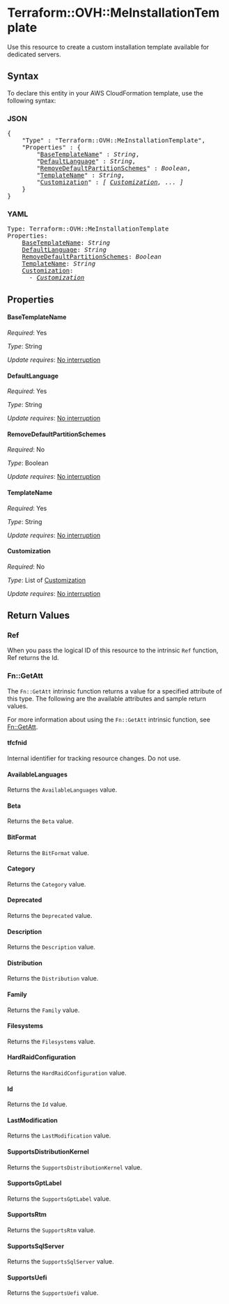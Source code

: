 # Terraform::OVH::MeInstallationTemplate

Use this resource to create a custom installation template available for dedicated servers.

## Syntax

To declare this entity in your AWS CloudFormation template, use the following syntax:

### JSON

<pre>
{
    "Type" : "Terraform::OVH::MeInstallationTemplate",
    "Properties" : {
        "<a href="#basetemplatename" title="BaseTemplateName">BaseTemplateName</a>" : <i>String</i>,
        "<a href="#defaultlanguage" title="DefaultLanguage">DefaultLanguage</a>" : <i>String</i>,
        "<a href="#removedefaultpartitionschemes" title="RemoveDefaultPartitionSchemes">RemoveDefaultPartitionSchemes</a>" : <i>Boolean</i>,
        "<a href="#templatename" title="TemplateName">TemplateName</a>" : <i>String</i>,
        "<a href="#customization" title="Customization">Customization</a>" : <i>[ <a href="customization.md">Customization</a>, ... ]</i>
    }
}
</pre>

### YAML

<pre>
Type: Terraform::OVH::MeInstallationTemplate
Properties:
    <a href="#basetemplatename" title="BaseTemplateName">BaseTemplateName</a>: <i>String</i>
    <a href="#defaultlanguage" title="DefaultLanguage">DefaultLanguage</a>: <i>String</i>
    <a href="#removedefaultpartitionschemes" title="RemoveDefaultPartitionSchemes">RemoveDefaultPartitionSchemes</a>: <i>Boolean</i>
    <a href="#templatename" title="TemplateName">TemplateName</a>: <i>String</i>
    <a href="#customization" title="Customization">Customization</a>: <i>
      - <a href="customization.md">Customization</a></i>
</pre>

## Properties

#### BaseTemplateName

_Required_: Yes

_Type_: String

_Update requires_: [No interruption](https://docs.aws.amazon.com/AWSCloudFormation/latest/UserGuide/using-cfn-updating-stacks-update-behaviors.html#update-no-interrupt)

#### DefaultLanguage

_Required_: Yes

_Type_: String

_Update requires_: [No interruption](https://docs.aws.amazon.com/AWSCloudFormation/latest/UserGuide/using-cfn-updating-stacks-update-behaviors.html#update-no-interrupt)

#### RemoveDefaultPartitionSchemes

_Required_: No

_Type_: Boolean

_Update requires_: [No interruption](https://docs.aws.amazon.com/AWSCloudFormation/latest/UserGuide/using-cfn-updating-stacks-update-behaviors.html#update-no-interrupt)

#### TemplateName

_Required_: Yes

_Type_: String

_Update requires_: [No interruption](https://docs.aws.amazon.com/AWSCloudFormation/latest/UserGuide/using-cfn-updating-stacks-update-behaviors.html#update-no-interrupt)

#### Customization

_Required_: No

_Type_: List of <a href="customization.md">Customization</a>

_Update requires_: [No interruption](https://docs.aws.amazon.com/AWSCloudFormation/latest/UserGuide/using-cfn-updating-stacks-update-behaviors.html#update-no-interrupt)

## Return Values

### Ref

When you pass the logical ID of this resource to the intrinsic `Ref` function, Ref returns the Id.

### Fn::GetAtt

The `Fn::GetAtt` intrinsic function returns a value for a specified attribute of this type. The following are the available attributes and sample return values.

For more information about using the `Fn::GetAtt` intrinsic function, see [Fn::GetAtt](https://docs.aws.amazon.com/AWSCloudFormation/latest/UserGuide/intrinsic-function-reference-getatt.html).

#### tfcfnid

Internal identifier for tracking resource changes. Do not use.

#### AvailableLanguages

Returns the <code>AvailableLanguages</code> value.

#### Beta

Returns the <code>Beta</code> value.

#### BitFormat

Returns the <code>BitFormat</code> value.

#### Category

Returns the <code>Category</code> value.

#### Deprecated

Returns the <code>Deprecated</code> value.

#### Description

Returns the <code>Description</code> value.

#### Distribution

Returns the <code>Distribution</code> value.

#### Family

Returns the <code>Family</code> value.

#### Filesystems

Returns the <code>Filesystems</code> value.

#### HardRaidConfiguration

Returns the <code>HardRaidConfiguration</code> value.

#### Id

Returns the <code>Id</code> value.

#### LastModification

Returns the <code>LastModification</code> value.

#### SupportsDistributionKernel

Returns the <code>SupportsDistributionKernel</code> value.

#### SupportsGptLabel

Returns the <code>SupportsGptLabel</code> value.

#### SupportsRtm

Returns the <code>SupportsRtm</code> value.

#### SupportsSqlServer

Returns the <code>SupportsSqlServer</code> value.

#### SupportsUefi

Returns the <code>SupportsUefi</code> value.

